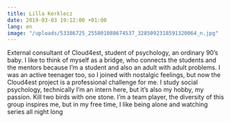 ```yaml
---
title: Lilla Kerklecz
date: 2019-03-03 19:12:00 +01:00
lang: en
image: "/uploads/53386725_255801088674537_3285092318591320064_n.jpg"
---
```


External consultant of Cloud4est, student of psychology, an ordinary 90’s baby. I like to think of myself as a bridge, who connects the students and the mentors because I’m a student and also an adult with adult problems. I was an active teenager too, so I joined with nostalgic feelings, but now the Cloud4est project is a professional challenge for me. I study social psychology, technically I’m an intern here, but it’s also my hobby, my passion. Kill two birds with one stone. I’m a team player, the diversity of this group inspires me, but in my free time, I like being alone and watching series all night long